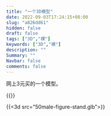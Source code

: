 ```yaml
---
title: "一个3D模型"
date: 2022-09-03T17:24:15+08:00
slug: "a826dd61"
hidden: false
draft: false
tags: ["3D","裸"]
keywords: ["3D","裸"]
description: ""
Summary: ""
Navbar: false
comments: false
---
```


网上3元买的一个模型。

<!--more-->



{{<password zqc>}}



{{<3d src="50male-figure-stand.glb">}}

